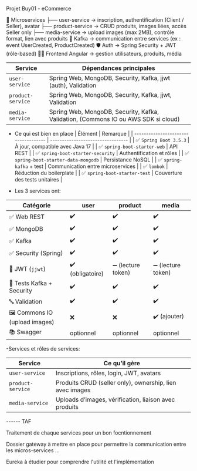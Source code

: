 Projet Buy01 - eCommerce

🧩 Microservices
├── user-service      → inscription, authentification (Client / Seller), avatar
├── product-service   → CRUD produits, images liées, accès Seller only
├── media-service     → upload images (max 2MB), contrôle format, lien avec produits
🔗 Kafka              → communication entre services (ex : event UserCreated, ProductCreated)
🛡️ Auth              → Spring Security + JWT (rôle-based)
🧑‍💻 Frontend Angular → gestion utilisateurs, produits, média


| Service           | Dépendances principales                                                            |
| ----------------- | ---------------------------------------------------------------------------------- |
| `user-service`    | Spring Web, MongoDB, Security, Kafka, jjwt (auth), Validation                      |
| `product-service` | Spring Web, MongoDB, Security, Kafka, jjwt, Validation                             |
| `media-service`   | Spring Web, MongoDB, Security, Kafka, Validation, (Commons IO ou AWS SDK si cloud) |

- Ce qui est bien en place
| Élément                              | Remarque                          |
| ------------------------------------ | --------------------------------- |
| ✅ `Spring Boot 3.5.3`                | À jour, compatible avec Java 17   |
| ✅ `spring-boot-starter-web`          | API REST                          |
| ✅ `spring-boot-starter-security`     | Authentification et rôles         |
| ✅ `spring-boot-starter-data-mongodb` | Persistance NoSQL                 |
| ✅ `spring-kafka` + test              | Communication entre microservices |
| ✅ `lombok`                           | Réduction du boilerplate          |
| ✅ `spring-boot-starter-test`         | Couverture des tests unitaires    |

- Les 3 services ont:

| Catégorie                     | user             | product           | media             |
| ----------------------------- | ---------------- | ----------------- | ----------------- |
| ✅ Web REST                    | ✔️               | ✔️                | ✔️                |
| ✅ MongoDB                     | ✔️               | ✔️                | ✔️                |
| ✅ Kafka                       | ✔️               | ✔️                | ✔️                |
| ✅ Security (Spring)           | ✔️               | ✔️                | ✔️                |
| 🔐 JWT (`jjwt`)               | ✔️ (obligatoire) | ➖ (lecture token) | ➖ (lecture token) |
| 🧪 Tests Kafka + Security     | ✔️               | ✔️                | ✔️                |
| 🔤 Validation                 | ✔️               | ✔️                | ✔️                |
| 🖼 Commons IO (upload images) | ❌                | ❌                 | ✔️ (ajouter)      |
| 📚 Swagger                    | optionnel        | optionnel         | optionnel         |

-Services et rôles de services:

| Service           | Ce qu’il gère                                            |
| ----------------- | -------------------------------------------------------- |
| `user-service`    | Inscriptions, rôles, login, JWT, avatars                 |
| `product-service` | Produits CRUD (seller only), ownership, lien avec images |
| `media-service`   | Uploads d’images, vérification, liaison avec produits    |


------ TAF 

Traitement de chaque services pour un bon focntionnement 

Dossier gateway à mettre en place pour permettre la communication entre les micros-services ... 

Eureka à étudier pour comprendre l'utilité et l'implémentation